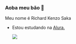 ### Aoba meu bão 👋

Meu nome é Richard Kenzo Saka

- Estou estudando na [Alura.](https://www.alura.com.br)

  ![](https://static.wikia.nocookie.net/fandomium/images/c/ca/Obamahedron.gif/revision/latest/scale-to-width-down/241?cb=20191122170840)
